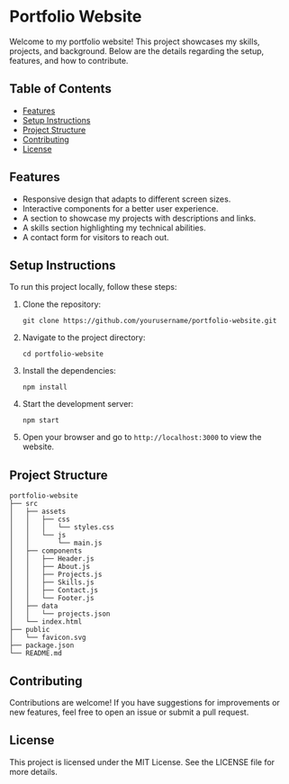 # Portfolio Website

Welcome to my portfolio website! This project showcases my skills, projects, and background. Below are the details regarding the setup, features, and how to contribute.

## Table of Contents

- [Features](#features)
- [Setup Instructions](#setup-instructions)
- [Project Structure](#project-structure)
- [Contributing](#contributing)
- [License](#license)

## Features

- Responsive design that adapts to different screen sizes.
- Interactive components for a better user experience.
- A section to showcase my projects with descriptions and links.
- A skills section highlighting my technical abilities.
- A contact form for visitors to reach out.

## Setup Instructions

To run this project locally, follow these steps:

1. Clone the repository:
   ```
   git clone https://github.com/yourusername/portfolio-website.git
   ```

2. Navigate to the project directory:
   ```
   cd portfolio-website
   ```

3. Install the dependencies:
   ```
   npm install
   ```

4. Start the development server:
   ```
   npm start
   ```

5. Open your browser and go to `http://localhost:3000` to view the website.

## Project Structure

```
portfolio-website
├── src
│   ├── assets
│   │   ├── css
│   │   │   └── styles.css
│   │   └── js
│   │       └── main.js
│   ├── components
│   │   ├── Header.js
│   │   ├── About.js
│   │   ├── Projects.js
│   │   ├── Skills.js
│   │   ├── Contact.js
│   │   └── Footer.js
│   ├── data
│   │   └── projects.json
│   └── index.html
├── public
│   └── favicon.svg
├── package.json
└── README.md
```

## Contributing

Contributions are welcome! If you have suggestions for improvements or new features, feel free to open an issue or submit a pull request.

## License

This project is licensed under the MIT License. See the LICENSE file for more details.